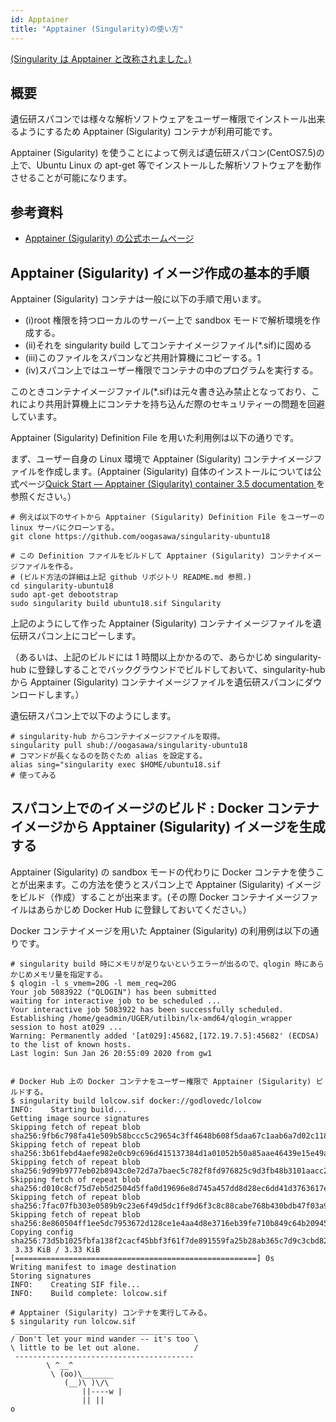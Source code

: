 ```yaml
---
id: Apptainer
title: "Apptainer (Singularity)の使い方"
---
```


[(Singularity は Apptainer と改称されました。)](https://github.com/apptainer/singularity)

## 概要

遺伝研スパコンでは様々な解析ソフトウェアをユーザー権限でインストール出来るようにするため Apptainer (Sigularity) コンテナが利用可能です。

Apptainer (Sigularity) を使うことによって例えば遺伝研スパコン(CentOS7.5)の上で、Ubuntu Linux の apt-get 等でインストールした解析ソフトウェアを動作させることが可能になります。



## 参考資料

- [Apptainer (Sigularity) の公式ホームページ](https://apptainer.org/)


## Apptainer (Sigularity) イメージ作成の基本的手順

Apptainer (Sigularity) コンテナは一般に以下の手順で用います。

- (i)root 権限を持つローカルのサーバー上で sandbox モードで解析環境を作成する。
- (ii)それを singularity build してコンテナイメージファイル(*.sif)に固める
- (iii)このファイルをスパコンなど共用計算機にコピーする。1
- (iv)スパコン上ではユーザー権限でコンテナの中のプログラムを実行する。

このときコンテナイメージファイル(*.sif)は元々書き込み禁止となっており、これにより共用計算機上にコンテナを持ち込んだ際のセキュリティーの問題を回避しています。

Apptainer (Sigularity) Definition File を用いた利用例は以下の通りです。

まず、ユーザー自身の Linux 環境で Apptainer (Sigularity) コンテナイメージファイルを作成します。(Apptainer (Sigularity) 自体のインストールについては公式ページ[Quick Start — Apptainer (Sigularity) container 3.5 documentation ](https://sylabs.io/guides/3.5/user-guide/quick_start.html)を参照ください。）


```
# 例えば以下のサイトから Apptainer (Sigularity) Definition File をユーザーの linux サーバにクローンする。
git clone https://github.com/oogasawa/singularity-ubuntu18

# この Definition ファイルをビルドして Apptainer (Sigularity) コンテナイメージファイルを作る。
# (ビルド方法の詳細は上記 github リポジトリ README.md 参照.)
cd singularity-ubuntu18
sudo apt-get debootstrap
sudo singularity build ubuntu18.sif Singularity
```


上記のようにして作った Apptainer (Sigularity) コンテナイメージファイルを遺伝研スパコン上にコピーします。

（あるいは、上記のビルドには 1 時間以上かかるので、あらかじめ singularity-hub に登録しすることでバックグラウンドでビルドしておいて、singularity-hub から Apptainer (Sigularity) コンテナイメージファイルを遺伝研スパコンにダウンロードします。）

遺伝研スパコン上で以下のようにします。


```
# singularity-hub からコンテナイメージファイルを取得。
singularity pull shub://oogasawa/singularity-ubuntu18
# コマンドが長くなるのを防ぐため alias を設定する。
alias sing="singularity exec $HOME/ubuntu18.sif
# 使ってみる
```


## スパコン上でのイメージのビルド : Docker コンテナイメージから Apptainer (Sigularity) イメージを生成する

Apptainer (Sigularity) の sandbox モードの代わりに Docker コンテナを使うことが出来ます。この方法を使うとスパコン上で Apptainer (Sigularity) イメージをビルド（作成）することが出来ます。(その際 Docker コンテナイメージファイルはあらかじめ Docker Hub に登録しておいてください。）


Docker コンテナイメージを用いた Apptainer (Sigularity) の利用例は以下の通りです。
```
# singularity build 時にメモリが足りないというエラーが出るので、qlogin 時にあらかじめメモリ量を指定する。
$ qlogin -l s_vmem=20G -l mem_req=20G
Your job 5083922 ("QLOGIN") has been submitted
waiting for interactive job to be scheduled ...
Your interactive job 5083922 has been successfully scheduled.
Establishing /home/geadmin/UGER/utilbin/lx-amd64/qlogin_wrapper
session to host at029 ...
Warning: Permanently added '[at029]:45682,[172.19.7.5]:45682' (ECDSA)
to the list of known hosts.
Last login: Sun Jan 26 20:55:09 2020 from gw1


# Docker Hub 上の Docker コンテナをユーザー権限で Apptainer (Sigularity) ビルドする。
$ singularity build lolcow.sif docker://godlovedc/lolcow
INFO:    Starting build...
Getting image source signatures
Skipping fetch of repeat blob
sha256:9fb6c798fa41e509b58bccc5c29654c3ff4648b608f5daa67c1aab6a7d02c118
Skipping fetch of repeat blob
sha256:3b61febd4aefe982e0cb9c696d415137384d1a01052b50a85aae46439e15e49a
Skipping fetch of repeat blob
sha256:9d99b9777eb02b8943c0e72d7a7baec5c782f8fd976825c9d3fb48b3101aacc2
Skipping fetch of repeat blob
sha256:d010c8cf75d7eb5d2504d5ffa0d19696e8d745a457dd8d28ec6dd41d3763617e
Skipping fetch of repeat blob
sha256:7fac07fb303e0589b9c23e6f49d5dc1ff9d6f3c8c88cabe768b430bdb47f03a9
Skipping fetch of repeat blob
sha256:8e860504ff1ee5dc7953672d128ce1e4aa4d8e3716eb39fe710b849c64b20945
Copying config sha256:73d5b1025fbfa138f2cacf45bbf3f61f7de891559fa25b28ab365c7d9c3cbd82
 3.33 KiB / 3.33 KiB [======================================================] 0s
Writing manifest to image destination
Storing signatures
INFO:    Creating SIF file...
INFO:    Build complete: lolcow.sif

# Apptainer (Sigularity) コンテナを実行してみる。
$ singularity run lolcow.sif
 ________________________________________
/ Don't let your mind wander -- it's too \
\ little to be let out alone.            /
 ----------------------------------------
        \ ^__^
         \ (oo)\_______
            (__)\ )\/\
                ||----w |
                || ||
o
```

